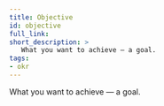 ```yaml
---
title: Objective
id: objective
full_link:
short_description: >
   What you want to achieve — a goal.
tags:
- okr
---
```


What you want to achieve — a goal.
